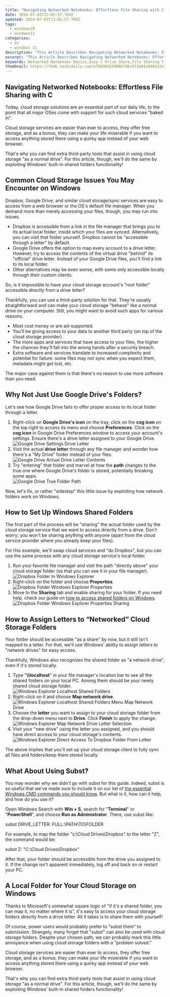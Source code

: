 ```yaml
---
title: "Navigating Networked Notebooks: Effortless File Sharing with C:"
date: 2024-07-02T13:05:57.769Z
updated: 2024-07-03T13:05:57.769Z
tags:
  - windows10
  - windows11
categories:
  - os
  - windows 11
description: "This Article Describes Navigating Networked Notebooks: Effortless File Sharing with C:"
excerpt: "This Article Describes Navigating Networked Notebooks: Effortless File Sharing with C:"
keywords: Networked Notebooks Basics,Easy C Drive Share,File Sharing Tips,C Drive Collaboration,Notebook Connectivity,Secure Data Transfer,Shared Folder Navigation
thumbnail: https://thmb.techidaily.com/ef8036d25906bf8bc672642e846b12e7bf455ea76b0df7385d290b38eb25840e.jpg
---
```


## Navigating Networked Notebooks: Effortless File Sharing with C

 Today, cloud storage solutions are an essential part of our daily life, to the point that all major OSes come with support for such cloud services "baked in".

 Cloud storage services are easier than ever to access, they offer free storage, and as a bonus, they can make your life miserable if you want to access anything stored there using a quirky app instead of your web browser.

 That's why you can find extra third-party tools that assist in using cloud storage "as a normal drive". For this article, though, we'll do the same by exploiting Windows' built-in shared folders functionality!

## Common Cloud Storage Issues You May Encounter on Windows

 Dropbox, Google Drive, and similar cloud storage/sync services are easy to access from a web browser or the OS's default file manager. When you demand more than merely accessing your files, though, you may run into issues.

* Dropbox is accessible from a link in the file manager that brings you to its actual local folder, inside which your files are synced. Alternatively, you can visit that folder yourself. Dropbox cannot be "accessible through a letter" by default.
* Google Drive offers the option to map every account to a drive letter. However, try to access the contents of the virtual drive "behind" its "official" drive letter. Instead of your Google Drive files, you'll find a link to its local folder.
* Other alternatives may be even worse, with some only accessible locally through their custom clients.

 So, is it impossible to have your cloud storage account's "root folder" accessible directly from a drive letter?

 Thankfully, you can use a third-party solution for that. They're usually straightforward and can make your cloud storage "behave" like a normal drive on your computer. Still, you might want to avoid such apps for various reasons.

* Most cost money or are ad-supported.
* You'll be giving access to your data to another third party (on top of the cloud storage provider).
* The more apps and services that have access to your files, the higher the chances they'll fall into the wrong hands after a security breach.
* Extra software and services translate to increased complexity and potential for failure: some files may not sync when you expect them, metadata might get lost, etc.

 The major case against them is that there's no reason to use more software than you need.

## Why Not Just Use Google Drive's Folders?

 Let's see how Google Drive fails to offer proper access to its local folder through a letter.

1. Right-click on **Google Drive's icon** on the tray, click on the **cog icon** on the top right to access its menu and choose **Preferences**. Click on the **cog icon** in Google Drive Preferences window to access your account's settings. Ensure there's a drive letter assigned to your Google Drive.  
![Google Drive Settings Drive Letter](https://static1.makeuseofimages.com/wordpress/wp-content/uploads/2023/07/google-drive-settings-drive-letter.jpg)
2. Visit the actual **drive letter** through any file manager and wonder how there's a "My Drive" folder instead of your files.  
![Google Drive Actual Drive Letter Contents](https://static1.makeuseofimages.com/wordpress/wp-content/uploads/2023/07/google-drive-actual-drive-letter-contents.jpg)
3. Try "entering" that folder and marvel at how the **path** changes to the true one where Google Drive's folder is stored, potentially breaking some apps.  
![Google Drive True Folder Path](https://static1.makeuseofimages.com/wordpress/wp-content/uploads/2023/07/google-drive-true-folder-path.jpg)

 Now, let's fix, or rather "sidestep" this little issue by exploiting how network folders work on Windows.

## How to Set Up Windows Shared Folders

 The first part of the process will be "sharing" the actual folder used by the cloud storage service that we want to access directly from a drive. Don't worry; you won't be sharing anything with anyone (apart from the cloud service provider where you already keep your files).

 For this example, we'll swap cloud services and "do Dropbox", but you can use the same process with any cloud storage service's local folder.

1. Run your favorite file manager and visit the path "directly above" your cloud storage folder (so that you can see it in your file manager).  
![Dropbox Folder In Windows Explorer](https://static1.makeuseofimages.com/wordpress/wp-content/uploads/2023/07/dropbox-folder-in-windows-explorer.jpg)
2. Right-click on the folder and choose **Properties**.  
![Dropbox Folder Windows Explorer Properties](https://static1.makeuseofimages.com/wordpress/wp-content/uploads/2023/07/dropbox-folder-windows-explorer-properties.jpg)
3. Move to the **Sharing** tab and enable sharing for your folder. If you need help, check our guide on [how to access shared folders on Windows](https://www.makeuseof.com/unable-to-access-shared-folder-windows/).  
![Dropbox Folder Windows Explorer Properties Sharing](https://static1.makeuseofimages.com/wordpress/wp-content/uploads/2023/07/dropbox-folder-windows-explorer-properties-sharing.jpg)

## How to Assign Letters to “Networked” Cloud Storage Folders

 Your folder should be accessible "as a share" by now, but it still isn't mapped to a letter. For that, we'll use Windows' ability to assign letters to "network drives" for easy access.

 Thankfully, Windows also recognizes the shared folder as "a network drive", even if it's stored locally.

1. Type "**\\\\localhost**" in your file manager's location bar to see all the shared folders on your local PC. Among them should be your newly shared cloud storage folder.  
![Windows Explorer Localhost Shared Folders](https://static1.makeuseofimages.com/wordpress/wp-content/uploads/2023/07/windows-explorer-localhost-shared-folders.jpg)
2. Right-click on it and choose **Map network drive**.  
![Windows Explorer Localhost Shared Folders Menu Map Network Drive](https://static1.makeuseofimages.com/wordpress/wp-content/uploads/2023/07/windows-explorer-localhost-shared-folders-menu-map-network-drive.jpg)
3. Choose the **letter** you want to assign to your cloud storage folder from the drop-down menu next to **Drive**. Click **Finish** to apply the change.  
![Windows Explorer Map Network Drive Letter Selection](https://static1.makeuseofimages.com/wordpress/wp-content/uploads/2023/07/windows-explorer-map-network-drive-letter-selection.jpg)
4. Visit your "new drive" using the letter you assigned, and you should have direct access to your cloud storage's contents.  
![Windows Explorer Direct Access To Dropbox Folder From Letter](https://static1.makeuseofimages.com/wordpress/wp-content/uploads/2023/07/windows-explorer-direct-access-to-dropbox-folder-from-letter.jpg)

 The above implies that you'll set up your cloud storage client to fully sync all files and folders/keep them stored locally.

## What About Using Subst?

 You may wonder why we didn't go with subst for this guide. Indeed, subst is so useful that we've made sure to include it on our list of [the essential Windows CMD commands you should know](https://www.makeuseof.com/tag/essential-windows-cmd-commands/). But what is it, how can it help, and how do you use it?

 Open Windows Search with **Win + S**, search for "**Terminal**" or "**PowerShell**", and choose **Run as Administrator**. There, use subst like:

subst DRIVE_LETTER: FULL:\PATH\TO\FOLDER

 For example, to map the folder "c:\\Cloud Drives\\Dropbox" to the letter "Z", the command would be:

subst Z: "C:\Cloud Drives\Dropbox"

 After that, your folder should be accessible from the drive you assigned to it. If the change isn't apparent immediately, log off and back on or restart your PC.

## A Local Folder for Your Cloud Storage on Windows

 Thanks to Microsoft's somewhat square logic of "if it's a shared folder, you can map it, no matter where it is", it's easy to access your cloud storage folders directly from a drive letter. All it takes is to share them with yourself!

 Of course, power users would probably prefer to "subst them" to submission. Strangely, many forget that "subst" can also be used with cloud storage folders. Despite your chosen path, we can probably mark this little annoyance when using cloud storage folders with a "problem solved."

 Cloud storage services are easier than ever to access, they offer free storage, and as a bonus, they can make your life miserable if you want to access anything stored there using a quirky app instead of your web browser.

 That's why you can find extra third-party tools that assist in using cloud storage "as a normal drive". For this article, though, we'll do the same by exploiting Windows' built-in shared folders functionality!



<ins class="adsbygoogle"
      style="display:block"
      data-ad-client="ca-pub-7571918770474297"
      data-ad-slot="8358498916"
      data-ad-format="auto"
      data-full-width-responsive="true"></ins>